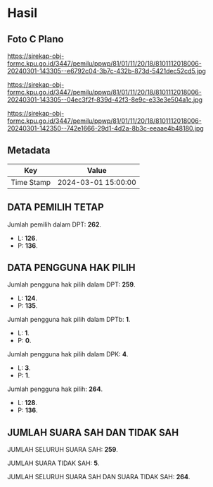 # Hasil

## Foto C Plano

https://sirekap-obj-formc.kpu.go.id/3447/pemilu/ppwp/81/01/11/20/18/8101112018006-20240301-143305--e6792c04-3b7c-432b-873d-5421dec52cd5.jpg

https://sirekap-obj-formc.kpu.go.id/3447/pemilu/ppwp/81/01/11/20/18/8101112018006-20240301-143305--04ec3f2f-839d-42f3-8e9c-e33e3e504a1c.jpg

https://sirekap-obj-formc.kpu.go.id/3447/pemilu/ppwp/81/01/11/20/18/8101112018006-20240301-142350--742e1666-29d1-4d2a-8b3c-eeaae4b48180.jpg


## Metadata

| Key        | Value               |
| ---------- | ------------------- |
| Time Stamp | 2024-03-01 15:00:00 |


## DATA PEMILIH TETAP

Jumlah pemilih dalam DPT: **262**.
 * L: **126**.
 * P: **136**.

## DATA PENGGUNA HAK PILIH

Jumlah pengguna hak pilih dalam DPT: **259**.
 * L: **124**.
 * P: **135**.

Jumlah pengguna hak pilih dalam DPTb: **1**.
 * L: **1**.
 * P: **0**.

Jumlah pengguna hak pilih dalam DPK: **4**.
 * L: **3**.
 * P: **1**.

Jumlah pengguna hak pilih: **264**.
 * L: **128**.
 * P: **136**.

## JUMLAH SUARA SAH DAN TIDAK SAH

JUMLAH SELURUH SUARA SAH: **259**.

JUMLAH SUARA TIDAK SAH: **5**.

JUMLAH SELURUH SUARA SAH DAN SUARA TIDAK SAH: **264**.


